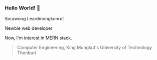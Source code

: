 ### Hello World! 👋

Sorawong Leardmongkonrut

Newbie web developer

Now, I'm interest in MERN stack.

> Computer Engineering, King Mongkut's University of Technology Thonburi


